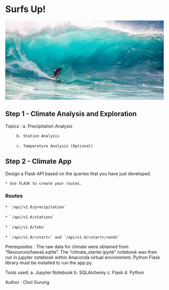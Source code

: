 # Surfs Up!

![surfs-up.jpeg](Images/surfs-up.jpeg)


## Step 1 - Climate Analysis and Exploration

Topics : a. Precipitation Analysis

         b. Station Analysis

         c. Temperature Analysis (Optional)

## Step 2 - Climate App

Design a Flask API based on the queries that you have just developed.

	* Use FLASK to create your routes.

### Routes

	* `/api/v1.0/precipitation`

	* `/api/v1.0/stations`

  	* `/api/v1.0/tobs`

  	* `/api/v1.0/<start>` and `/api/v1.0/<start>/<end>`

  Prerequisites : 
	The raw data for climate were obtained from “Resources/hawaii.sqlite”. The “climate_starter.ipynb” notebook was then run in jupyter notebook within Anaconda virtual environment. 
Python Flask library must be installed to run the app.py.

  Tools used:
	a. Jupyter Notebook
	b. SQLAlchemy
	c. Flask
	d. Python

 Author :
 	Chol Gurung